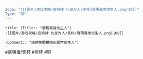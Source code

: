 ```yaml
---
Icon: "![[图片/游戏攻略/底特律 化身为人/奖杯/發現異常仿生人.png|30]]"
Type: "铜"
---
```

```ad-common-bronze-trophy
title: (Title:: "發現異常仿生人")
![[图片/游戏攻略/底特律 化身为人/奖杯/發現異常仿生人.png|100]]

(Comment:: "康納在閣樓找到異常仿生人")
```

#底特律/奖杯 #奖杯 #铜
